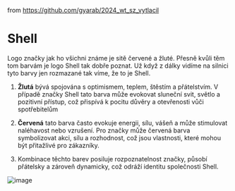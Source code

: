 from <https://github.com/gyarab/2024_wt_sz_vytlacil>

# Shell
Logo značky jak ho všichni známe je sitě červené a žluté. Přesně kvůli těm tom barvám je logo Shell tak dobře poznat. Už když z dálky vidíme na silnici tyto barvy jen rozmazané tak víme, že to je Shell.

1. **Žlutá** bývá spojována s optimismem, teplem, štěstím a přátelstvím. V případě značky Shell tato barva může evokovat sluneční svit, světlo a pozitivní přístup, což přispívá k pocitu důvěry a otevřenosti vůči spotřebitelům

2. **Červená** tato barva často evokuje energii, sílu, vášeň a může stimulovat naléhavost nebo vzrušení. Pro značky může červená barva symbolizovat akci, sílu a rozhodnost, což jsou vlastnosti, které mohou být přitažlivé pro zákazníky.

3. Kombinace těchto barev posiluje rozpoznatelnost značky, působí přátelsky a zároveň dynamicky, což odráží identitu společnosti Shell.

![image](https://github.com/user-attachments/assets/48f25e26-9f57-4a40-a48c-fa5c80b4b7f4)
